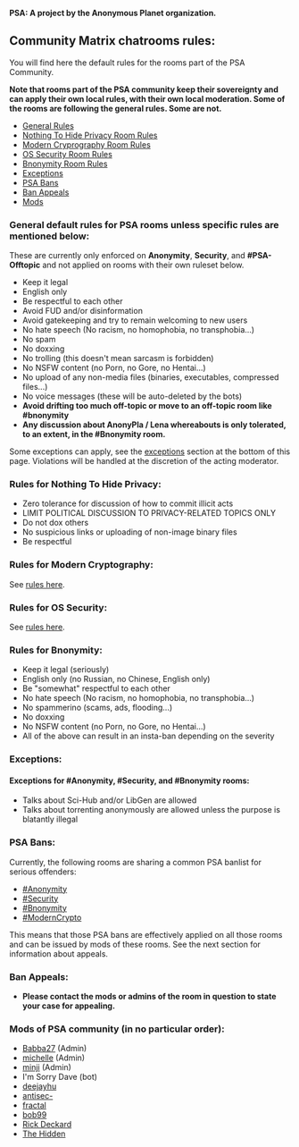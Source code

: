 **PSA: A project by the Anonymous Planet organization.**

## Community Matrix chatrooms rules:

You will find here the default rules for the rooms part of the PSA Community. 

**Note that rooms part of the PSA community keep their sovereignty and can apply their own local rules, with their own local moderation. Some of the rooms are following the general rules. Some are not.**

- [General Rules](#general)
- [Nothing To Hide Privacy Room Rules](#nth)
- [Modern Cryprography Room Rules](#moderncrypto)
- [OS Security Room Rules](#ossecurity)
- [Bnonymity Room Rules](#bnonymity)
- [Exceptions](#exceptions)
- [PSA Bans](#psabans)
- [Ban Appeals](#appeals)
- [Mods](#mods)

### General default rules for PSA rooms **unless specific rules are mentioned below**:<a name="general"></a>
These are currently only enforced on **Anonymity**, **Security**, and **#PSA-Offtopic** and not applied on rooms with their own ruleset below.

- Keep it legal
- English only
- Be respectful to each other
- Avoid FUD and/or disinformation
- Avoid gatekeeping and try to remain welcoming to new users
- No hate speech (No racism, no homophobia, no transphobia...)
- No spam
- No doxxing
- No trolling (this doesn't mean sarcasm is forbidden)
- No NSFW content (no Porn, no Gore, no Hentai...)
- No upload of any non-media files (binaries, executables, compressed files...)
- No voice messages (these will be auto-deleted by the bots)
- **Avoid drifting too much off-topic or move to an off-topic room like #bnonymity**
- **Any discussion about AnonyPla / Lena whereabouts is only tolerated, to an extent, in the #Bnonymity room.**

Some exceptions can apply, see the [exceptions](#exceptions) section at the bottom of this page. Violations will be handled at the discretion of the acting moderator.

### Rules for Nothing To Hide Privacy:<a name="nth"></a>
- Zero tolerance for discussion of how to commit illicit acts
- LIMIT POLITICAL DISCUSSION TO PRIVACY-RELATED TOPICS ONLY
- Do not dox others
- No suspicious links or uploading of non-image binary files
- Be respectful

### Rules for Modern Cryptography:<a name="moderncrypto"></a>
See [rules here](moderncrypto-rules.html).

### Rules for OS Security:<a name="ossecurity"></a>
See [rules here](https://artemislena.eu/coc.html).

### Rules for Bnonymity:<a name="bnonymity"></a>
- Keep it legal (seriously)
- English only (no Russian, no Chinese, English only)
- Be "somewhat" respectful to each other
- No hate speech (No racism, no homophobia, no transphobia...)
- No spammerino (scams, ads, flooding...)
- No doxxing
- No NSFW content (no Porn, no Gore, no Hentai...)
- All of the above can result in an insta-ban depending on the severity

### Exceptions:<a name="exceptions"></a>

#### Exceptions for #Anonymity, #Security, and #Bnonymity rooms:
- Talks about Sci-Hub and/or LibGen are allowed
- Talks about torrenting anonymously are allowed unless the purpose is blatantly illegal

### PSA Bans:<a name="psabans"></a>
Currently, the following rooms are sharing a common PSA banlist for serious offenders:
- [#Anonymity](https://matrix.to/#/#anonymity:matrix.org)
- [#Security](https://matrix.to/#/#security:matrix.org)
- [#Bnonymity](https://matrix.to/#/#bnonymity:matrix.org)
- [#ModernCrypto](https://matrix.to/#/#moderncrypto:gnuradio.org)

This means that those PSA bans are effectively applied on all those rooms and can be issued by mods of these rooms. See the next section for information about appeals.

### Ban Appeals:<a name="appeals"></a>
- **Please contact the mods or admins of the room in question to state your case for appealing.**

### Mods of PSA community (in no particular order):<a name="mods"></a>
- [Babba27](https://matrix.to/#/@memorysafetybelike:envs.net) (Admin)
- [michelle](https://matrix.to/#/@michelle:privacytech.xyz) (Admin)
- [minji](https://matrix.to/#/@minji:monero.social) (Admin)
- I'm Sorry Dave (bot)
- [deejayhu](https://matrix.to/#/@deejayyhu:matrix.org)
- [antisec-](https://matrix.to/#/@antisec-:matrix.org)
- [fractal](https://matrix.to/#/@fractal:matrix.org)
- [bob99](https://matrix.to/#/@bob99:tchncs.de)
- [Rick Deckard](https://matrix.to/#/@2sixty3fifty4:envs.net)
- [The Hidden](https://matrix.to/#/@thehidden:tchncs.de)
